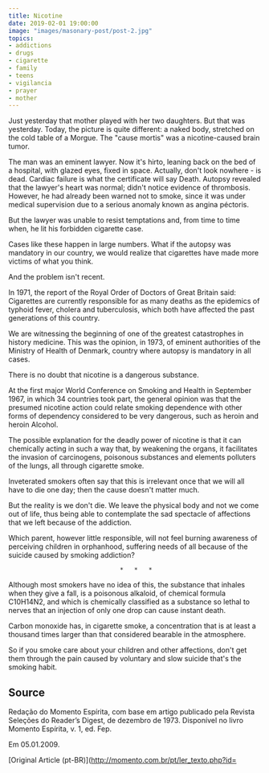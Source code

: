 ```yaml
---
title: Nicotine
date: 2019-02-01 19:00:00
image: "images/masonary-post/post-2.jpg"
topics: 
- addictions
- drugs
- cigarette
- family
- teens
- vigilancia
- prayer
- mother
---
```


Just yesterday that mother played with her two daughters. But that was yesterday.
Today, the picture is quite different: a naked body, stretched on the cold table of a
Morgue. The "cause mortis" was a nicotine-caused brain tumor.

The man was an eminent lawyer. Now it's hirto, leaning back on the bed
of a hospital, with glazed eyes, fixed in space. Actually, don't look
nowhere - is dead. Cardiac failure is what the certificate will say
Death. Autopsy revealed that the lawyer's heart was normal; didn't notice
evidence of thrombosis. However, he had already been warned not to smoke,
since it was under medical supervision due to a serious anomaly
known as angina péctoris.

But the lawyer was unable to resist temptations and, from time to time
when, he lit his forbidden cigarette case.

Cases like these happen in large numbers. What if the autopsy was
mandatory in our country, we would realize that cigarettes have made more victims
of what you think.

And the problem isn't recent.

In 1971, the report of the Royal Order of Doctors of Great Britain
said: Cigarettes are currently responsible for as many deaths as the
epidemics of typhoid fever, cholera and tuberculosis, which both
have affected the past generations of this country.

We are witnessing the beginning of one of the greatest catastrophes in history
medicine. This was the opinion, in 1973, of eminent authorities of the
Ministry of Health of Denmark, country where autopsy is mandatory in all
cases.

There is no doubt that nicotine is a dangerous substance.

At the first major World Conference on Smoking and Health in September
1967, in which 34 countries took part, the general opinion was that the
presumed nicotine action could relate smoking dependence with other
forms of dependency considered to be very dangerous, such as heroin and heroin
Alcohol.

The possible explanation for the deadly power of nicotine is that it can
chemically acting in such a way that, by weakening the organs, it facilitates the invasion of
carcinogens, poisonous substances and elements
polluters of the lungs, all through cigarette smoke.

Inveterated smokers often say that this is irrelevant once
that we will all have to die one day; then the cause doesn't matter much.

But the reality is we don't die. We leave the physical body and not
we come out of life, thus being able to contemplate the sad spectacle of affections
that we left because of the addiction.

Which parent, however little responsible, will not feel burning
awareness of perceiving children in orphanhood, suffering needs of all
because of the suicide caused by smoking addiction?

                                   *   *   *

Although most smokers have no idea of this, the
substance that inhales when they give a fall, is a poisonous alkaloid, of
chemical formula C10H14N2, and which is chemically classified as a
substance so lethal to nerves that an injection of only one drop can
cause instant death.

Carbon monoxide has, in cigarette smoke, a concentration that
is at least a thousand times larger than that considered bearable in the atmosphere.

So if you smoke care about your children and other affections,
don't get them through the pain caused by voluntary and slow suicide that's the
smoking habit.

## Source
Redação do Momento Espírita, com base em artigo publicado
pela Revista Seleções do Reader’s Digest, de dezembro de 1973.
Disponível no livro Momento Espírita, v. 1, ed. Fep.

Em 05.01.2009.

[Original Article (pt-BR)](http://momento.com.br/pt/ler_texto.php?id=
